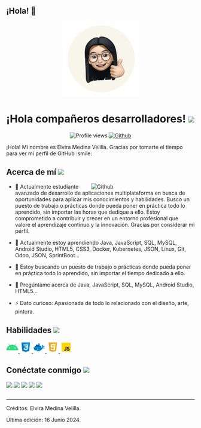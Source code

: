 ## ¡Hola! 👋

<p align="center">
    <img width="200" src="https://github.com/Kathryn-Jie/Kathryn-Jie/blob/main/kathryn.png">
</p>

<h1> ¡Hola compañeros desarrolladores! <img src = "https://raw.githubusercontent.com/MartinHeinz/MartinHeinz/master/wave.gif" width = 30px> </h1>

<p align='center'>
  <img src="https://visitor-badge.glitch.me/badge?page_id=TuUsuario.TuUsuario" alt="Profile views">
  <a href="https://github.com/TuUsuario"><img src="https://img.shields.io/github/followers/TuUsuario?label=Follow&style=social" alt="Github"></a>
</p>

<div size='20px'> ¡Hola! Mi nombre es Elvira Medina Velilla. Gracias por tomarte el tiempo para ver mi perfil de GitHub :smile: </div>

<h2> Acerca de mí <img src = "https://media0.giphy.com/media/KDDpcKigbfFpnejZs6/giphy.gif?cid=ecf05e47oy6f4zjs8g1qoiystc56cu7r9tb8a1fe76e05oty&rid=giphy.gif" width = 100px></h2>

<img width="55%" align="right" alt="Github" src="https://raw.githubusercontent.com/onimur/.github/master/.resources/git-header.svg" />

- 🔭 Actualmente estudiante avanzado de desarrollo de aplicaciones multiplataforma en busca de oportunidades para aplicar mis conocimientos y habilidades. Busco un puesto de trabajo o prácticas donde pueda poner en práctica todo lo aprendido, sin importar las horas que dedique a ello. Estoy comprometido a contribuir y crecer en un entorno profesional que valore el aprendizaje continuo y la innovación. Gracias por considerar mi perfil.
  
- 🌱 Actualmente estoy aprendiendo Java, JavaScript, SQL, MySQL, Android Studio, HTML5, CSS3, Docker, Kubernetes, JSON, Linux, Git, Odoo, JSON, SprintBoot...
  
- 👯 Estoy buscando un puesto de trabajo o prácticas donde pueda poner en práctica todo lo aprendido, sin importar el tiempo dedicado a ello.
  
- 💬 Pregúntame acerca de Java, JavaScript, SQL, MySQL, Android Studio, HTML5...
  
- ⚡ Dato curioso: Apasionada de todo lo relacionado con el diseño, arte, pintura. 

<h2> Habilidades <img src = "https://media2.giphy.com/media/QssGEmpkyEOhBCb7e1/giphy.gif?cid=ecf05e47a0n3gi1bfqntqmob8g9aid1oyj2wr3ds3mg700bl&rid=giphy.gif" width = 32px> </h2>
<a href= Enlaces a tus repositorios > <img width ='32px' src ='https://github.com/meveel25/meveel25/blob/master/Images/icons8-android-os-48.png'width = 32px> </a>
<a href= Enlaces a tus repositorios > <img width ='32px' src ='https://github.com/meveel25/meveel25/blob/master/Images/icons8-css3-96.png'width = 32px> </a>
<a href= Enlaces a tus repositorios > <img width ='32px' src ='https://github.com/meveel25/meveel25/blob/master/Images/icons8-estibador-96.png'width = 32px> </a>
<a href= Enlaces a tus repositorios > <img width ='32px' src ='https://github.com/meveel25/meveel25/blob/master/Images/icons8-html5-96.png'width = 32px> </a>
<a href= Enlaces a tus repositorios > <img width ='32px' src ='https://github.com/meveel25/meveel25/blob/master/Images/icons8-javascript-96.png'width = 32px> </a>

<h2> Conéctate conmigo <img src='https://raw.githubusercontent.com/ShahriarShafin/ShahriarShafin/main/Assets/handshake.gif' width="100px"> </h2>
<a href = 'Tu enlace de LinkedIn'> <img width = '32px' align= 'center' src="https://raw.githubusercontent.com/rahulbanerjee26/githubAboutMeGenerator/main/icons/linked-in-alt.svg"/></a> 
<a href = 'Tu enlace de Twitter'> <img width = '32px' align= 'center' src="https://raw.githubusercontent.com/rahulbanerjee26/githubAboutMeGenerator/main/icons/twitter.svg"/></a> 
<a href = 'Tu enlace de Medium'> <img width = '32px' align= 'center' src="https://raw.githubusercontent.com/rahulbanerjee26/githubAboutMeGenerator/main/icons/medium.svg"/></a> 
<a href = 'Tu enlace de tu portafolio'> <img width = '32px' align= 'center' src="https://raw.githubusercontent.com/rahulbanerjee26/githubAboutMeGenerator/main/icons/portfolio.png"/></a> 
<a href = 'https://www.github.com/TuUsuario'> <img width = '32px' align= 'center' src="https://raw.githubusercontent.com/rahulbanerjee26/githubAboutMeGenerator/main/icons/github.svg"/></a>
  
<br>
<br>



-----
Créditos: Elvira Medina Velilla.

Última edición: 16 Junio 2024.
